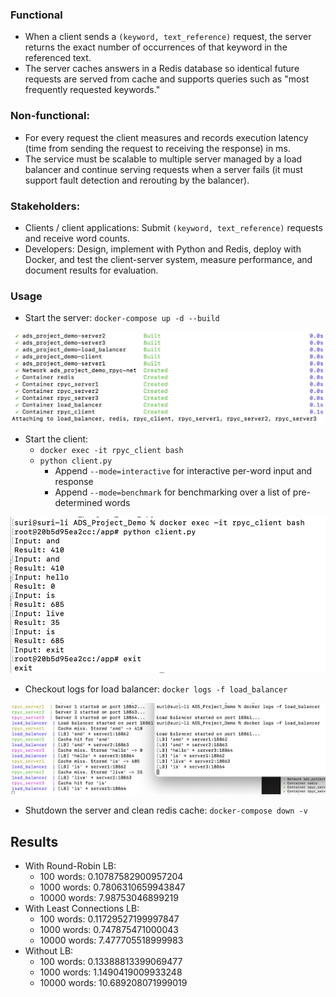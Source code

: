 ### Functional
- When a client sends a `(keyword, text_reference)` request, the server returns the exact number of occurrences of that keyword in the referenced text.
- The server caches answers in a Redis database so identical future requests are served from cache and supports queries such as "most frequently requested keywords."

### Non-functional:
- For every request the client measures and records execution latency (time from sending the request to receiving the response) in ms.
- The service must be scalable to multiple server managed by a load balancer and continue serving requests when a server fails (it must support fault detection and rerouting by the balancer).

### Stakeholders:
- Clients / client applications: Submit `(keyword, text_reference)` requests and receive word counts.
- Developers: Design, implement with Python and Redis, deploy with Docker, and test the client-server system, measure performance, and document results for evaluation.


### Usage
- Start the server: `docker-compose up -d --build`

![alt text](image.png)

- Start the client: 
    - `docker exec -it rpyc_client bash`
    - `python client.py`
      - Append `--mode=interactive` for interactive per-word input and response
      - Append `--mode=benchmark` for benchmarking over a list of pre-determined words

![alt text](image-1.png)

- Checkout logs for load balancer: `docker logs -f load_balancer`

![alt text](image-2.png)

- Shutdown the server and clean redis cache: `docker-compose down -v`

## Results

- With Round-Robin LB: 
  - 100 words: 0.10787582900957204
  - 1000 words: 0.7806310659943847
  - 10000 words: 7.98753046899219
- With Least Connections LB:
  - 100 words: 0.11729527199997847
  - 1000 words: 0.747875471000043
  - 10000 words: 7.477705518999983
- Without LB:
  - 100 words: 0.13388813399069477
  - 1000 words: 1.1490419009933248
  - 10000 words: 10.689208071999019
